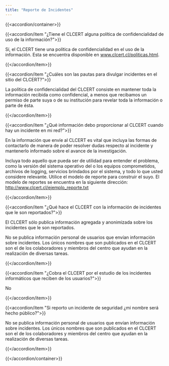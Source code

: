 ```yaml
---
title: "Reporte de Incidentes"
---
```


{{<accordion/container>}}

{{<accordion/item "¿Tiene el CLCERT alguna política de confidencialidad de uso de la información?">}}

Sí, el CLCERT tiene una política de confidencialidad en el uso de la información. Esta se encuentra disponible en www.clcert.cl/politicas.html.


{{</accordion/item>}}

{{<accordion/item "¿Cuáles son las pautas para divulgar incidentes en el sitio del CLCERT?">}}

La política de confidencialidad del CLCERT consiste en mantener toda la información recibida como confidencial, a menos que recibamos un permiso de parte suya o de su institución para revelar toda la información o parte de ésta.


{{</accordion/item>}}

{{<accordion/item "¿Qué información debo proporcionar al CLCERT cuando hay un incidente en mi red?">}}

En la información que envíe al CLCERT es vital que incluya las formas de contactarlo de manera de poder resolver dudas respecto al incidente y mantenerlo informado sobre el avance de la investigación.

Incluya todo aquello que pueda ser de utilidad para entender el problema, como la versión del sistema operativo del o los equipos comprometidos, archivos de logging, servicios brindados por el sistema, y todo lo que usted considere relevante. Utilice el modelo de reporte para construir el suyo. El modelo de reportes se encuentra en la siguiente dirección: http://www.clcert.cl/ejemplo_reporte.txt

{{</accordion/item>}}

{{<accordion/item "¿Qué hace el CLCERT con la información de incidentes que le son reportados?">}}

El CLCERT sólo publica información agregada y anonimizada sobre los incidentes que le son reportados.

No se publica información personal de usuarios que envían información sobre incidentes. Los únicos nombres que son publicados en el CLCERT son el de los colaboradores y miembros del centro que ayudan en la realización de diversas tareas.

{{</accordion/item>}}

{{<accordion/item "¿Cobra el CLCERT por el estudio de los incidentes informáticos que reciben de los usuarios?">}}

No

{{</accordion/item>}}

{{<accordion/item "Si reporto un incidente de seguridad ¿mi nombre será hecho público?">}}

No se publica información personal de usuarios que envían información sobre incidentes. Los únicos nombres que son publicados en el CLCERT son el de los colaboradores y miembros del centro que ayudan en la realización de diversas tareas.

{{</accordion/item>}}


{{</accordion/container>}}
